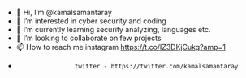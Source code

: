 - 👋 Hi, I’m @kamalsamantaray
- 👀 I’m interested in cyber security and coding
- 🌱 I’m currently learning security analyzing, languages etc.
- 💞️ I’m looking to collaborate on few projects
- 📫 How to reach me instagram  https://t.co/IZ3DKjCukg?amp=1
-                     twitter - https://twitter.com/kamalsamantaray

<!---
kamalsamantaray/kamalsamantaray is a ✨ special ✨ repository because its `README.md` (this file) appears on your GitHub profile.
You can click the Preview link to take a look at your changes.
--->
